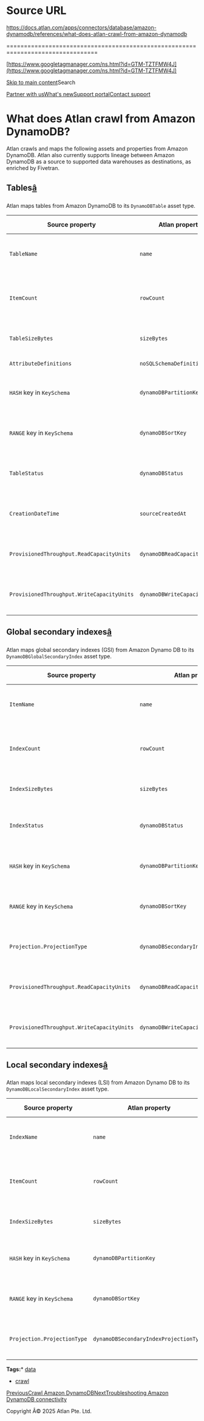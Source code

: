 # Source URL
https://docs.atlan.com/apps/connectors/database/amazon-dynamodb/references/what-does-atlan-crawl-from-amazon-dynamodb

================================================================================

<!--
canonical: https://docs.atlan.com/apps/connectors/database/amazon-dynamodb/references/what-does-atlan-crawl-from-amazon-dynamodb
link-alternate: https://docs.atlan.com/apps/connectors/database/amazon-dynamodb/references/what-does-atlan-crawl-from-amazon-dynamodb
meta-description: Atlan crawls and maps the following assets and properties from Amazon DynamoDB. Atlan also currently supports lineage between Amazon DynamoDB as a source to supported data warehouses as destinations, as enriched by Fivetran.
meta-docsearch:docusaurus_tag: docs-default-current
meta-docsearch:language: en
meta-docsearch:version: current
meta-docusaurus_locale: en
meta-docusaurus_tag: docs-default-current
meta-docusaurus_version: current
meta-generator: Docusaurus v3.8.1
meta-og-description: Atlan crawls and maps the following assets and properties from Amazon DynamoDB. Atlan also currently supports lineage between Amazon DynamoDB as a source to supported data warehouses as destinations, as enriched by Fivetran.
meta-og-locale: en
meta-og-title: What does Atlan crawl from Amazon DynamoDB? | Atlan Documentation
meta-og-url: https://docs.atlan.com/apps/connectors/database/amazon-dynamodb/references/what-does-atlan-crawl-from-amazon-dynamodb
meta-twitter:card: summary_large_image
meta-viewport: width=device-width,initial-scale=1
title: What does Atlan crawl from Amazon DynamoDB? | Atlan Documentation
-->

[https://www.googletagmanager.com/ns.html?id=GTM-TZTFMW4J](https://www.googletagmanager.com/ns.html?id=GTM-TZTFMW4J)

[Skip to main content](#__docusaurus_skipToContent_fallback)Search

[Partner with us](https://docs.google.com/forms/d/e/1FAIpQLScuAIhCm2GS7YFstrOjawbP8J7PUmOynQo7wI2yGCcCyEcVSw/viewform)[What's new](https://shipped.atlan.com/)[Support portal](https://atlan.zendesk.com/auth/v2/login/signin?return_to=https%3A%2F%2Fatlan.zendesk.com%2Fhc%2Fen-us&theme=hc&locale=en-us&brand_id=1900000425113&auth_origin=1900000425113%2Cfalse%2Ctrue)[Contact support](/support/submit-request)

What does Atlan crawl from Amazon DynamoDB?
===========================================

Atlan crawls and maps the following assets and properties from Amazon DynamoDB. Atlan also currently supports lineage between Amazon DynamoDB as a source to supported data warehouses as destinations, as enriched by Fivetran.

Tables[â](#tables "Direct link to Tables")
--------------------------------------------

Atlan maps tables from Amazon DynamoDB to its `DynamoDBTable` asset type.

| Source property | Atlan property | Where in Atlan |
| --- | --- | --- |
| `TableName` | `name` | asset profile and overview sidebar |
| `ItemCount` | `rowCount` | asset preview and profile, overview sidebar |
| `TableSizeBytes` | `sizeBytes` | asset filter and overview sidebar |
| `AttributeDefinitions` | `noSQLSchemaDefinition` | asset profile |
| `HASH` key in `KeySchema` | `dynamoDBPartitionKey` | asset profile and overview sidebar |
| `RANGE` key in `KeySchema` | `dynamoDBSortKey` | asset profile and overview sidebar |
| `TableStatus` | `dynamoDBStatus` | asset profile and overview sidebar |
| `CreationDateTime` | `sourceCreatedAt` | asset profile and overview sidebar |
| `ProvisionedThroughput.ReadCapacityUnits` | `dynamoDBReadCapacityUnits` | asset profile and overview sidebar |
| `ProvisionedThroughput.WriteCapacityUnits` | `dynamoDBWriteCapacityUnits` | asset profile and overview sidebar |

Global secondary indexes[â](#global-secondary-indexes "Direct link to Global secondary indexes")
--------------------------------------------------------------------------------------------------

Atlan maps global secondary indexes (GSI) from Amazon Dynamo DB to its `DynamoDBGlobalSecondaryIndex` asset type.

| Source property | Atlan property | Where in Atlan |
| --- | --- | --- |
| `ItemName` | `name` | asset profile and overview sidebar |
| `IndexCount` | `rowCount` | asset preview and profile, overview sidebar |
| `IndexSizeBytes` | `sizeBytes` | asset filter and overview sidebar |
| `IndexStatus` | `dynamoDBStatus` | asset profile and overview sidebar |
| `HASH` key in `KeySchema` | `dynamoDBPartitionKey` | asset profile and overview sidebar |
| `RANGE` key in `KeySchema` | `dynamoDBSortKey` | asset profile and overview sidebar |
| `Projection.ProjectionType` | `dynamoDBSecondaryIndexProjectionType` | asset profile and overview sidebar |
| `ProvisionedThroughput.ReadCapacityUnits` | `dynamoDBReadCapacityUnits` | asset profile and overview sidebar |
| `ProvisionedThroughput.WriteCapacityUnits` | `dynamoDBWriteCapacityUnits` | asset profile and overview sidebar |

Local secondary indexes[â](#local-secondary-indexes "Direct link to Local secondary indexes")
-----------------------------------------------------------------------------------------------

Atlan maps local secondary indexes (LSI) from Amazon Dynamo DB to its `DynamoDBLocalSecondaryIndex` asset type.

| Source property | Atlan property | Where in Atlan |
| --- | --- | --- |
| `IndexName` | `name` | asset profile and overview sidebar |
| `ItemCount` | `rowCount` | asset preview and profile, overview sidebar |
| `IndexSizeBytes` | `sizeBytes` | asset filter and overview sidebar |
| `HASH` key in `KeySchema` | `dynamoDBPartitionKey` | asset profile and overview sidebar |
| `RANGE` key in `KeySchema` | `dynamoDBSortKey` | asset profile and overview sidebar |
| `Projection.ProjectionType` | `dynamoDBSecondaryIndexProjectionType` | asset profile and overview sidebar |

**Tags:*** [data](/tags/data)
* [crawl](/tags/crawl)

[PreviousCrawl Amazon DynamoDB](/apps/connectors/database/amazon-dynamodb/how-tos/crawl-amazon-dynamodb)[NextTroubleshooting Amazon DynamoDB connectivity](/apps/connectors/database/amazon-dynamodb/troubleshooting/troubleshooting-amazon-dynamodb-connectivity)

Copyright Â© 2025 Atlan Pte. Ltd.

